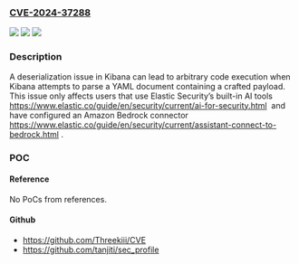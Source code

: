 ### [CVE-2024-37288](https://cve.mitre.org/cgi-bin/cvename.cgi?name=CVE-2024-37288)
![](https://img.shields.io/static/v1?label=Product&message=Kibana&color=blue)
![](https://img.shields.io/static/v1?label=Version&message=%3D%208.15.0%20&color=brighgreen)
![](https://img.shields.io/static/v1?label=Vulnerability&message=CWE-502%20Deserialization%20of%20Untrusted%20Data&color=brighgreen)

### Description

A deserialization issue in Kibana can lead to arbitrary code execution when Kibana attempts to parse a YAML document containing a crafted payload. This issue only affects users that use  Elastic Security’s built-in AI tools https://www.elastic.co/guide/en/security/current/ai-for-security.html  and have configured an  Amazon Bedrock connector https://www.elastic.co/guide/en/security/current/assistant-connect-to-bedrock.html .

### POC

#### Reference
No PoCs from references.

#### Github
- https://github.com/Threekiii/CVE
- https://github.com/tanjiti/sec_profile

